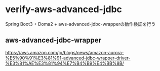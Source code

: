# verify-aws-advanced-jdbc

Spring Boot3 + Doma2 + aws-advanced-jdbc-wrapperの動作検証を行う

## aws-advanced-jdbc-wrapper
https://aws.amazon.com/jp/blogs/news/amazon-aurora-%E5%90%91%E3%81%91-advanced-jdbc-wrapper-driver-%E3%81%AE%E3%81%94%E7%B4%B9%E4%BB%8B/
